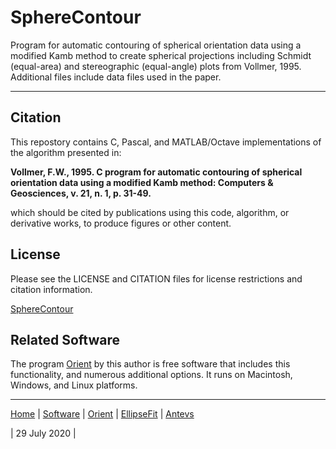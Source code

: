 # SphereContour
Program for automatic contouring of spherical orientation data using a modified Kamb method to create spherical projections including Schmidt (equal-area) and stereographic (equal-angle) plots from Vollmer, 1995. Additional files include data files used in the paper. 

---

## Citation
This repostory contains C, Pascal, and MATLAB/Octave implementations of the algorithm presented in:

__Vollmer, F.W., 1995. C program for automatic contouring of spherical 
orientation data using a modified Kamb method: Computers & Geosciences, 
v. 21, n. 1, p. 31-49.__

which should be cited by publications using this code, algorithm, or derivative 
works, to produce figures or other content. 

## License
Please see the LICENSE and CITATION files for license restrictions and citation 
information.

[SphereContour](https://github.com/vollmerf/spherecontour)

## Related Software
The program [Orient](https://vollmerf.github.io/orient/) by this author is free software that includes this functionality, and numerous additional options. It runs on Macintosh, Windows, and Linux platforms. 

--- 

[Home](https://vollmerf.github.io/) | [Software](https://vollmerf.github.io/software/) | [Orient](https://vollmerf.github.io/orient/) | [EllipseFit](https://vollmerf.github.io/ellipsefit/) | [Antevs](https://vollmerf.github.io/antevs/)

| 29 July 2020 |